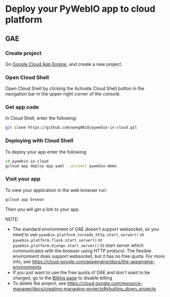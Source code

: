 # Deploy your PyWebIO app to cloud platform

## GAE

### Create project
Go [Google Cloud App Engine](https://console.cloud.google.com/appengine), and create a new project.

### Open Cloud Shell
Open Cloud Shell by clicking the Activate Cloud Shell button in the navigation bar in the upper-right corner of the console.

### Get app code

In Cloud Shell, enter the following:

```bash
git clone https://github.com/wang0618/pywebio-in-cloud.git
```

### Deploying with Cloud Shell
To deploy your app enter the following:

```bash
cd pywebio-in-cloud
gcloud app deploy app.yaml --project pywebio-demo
```

### Visit your app

To view your application in the web browser run:
```bash
gcloud app browse
```

Then you will get a link to your app.

NOTE:
 - The standard environment of GAE doesn't support websocket, so you need to use `pywebio.platform.tornado_http.start_server()` or `pywebio.platform.flask.start_server()` or `pywebio.platform.django.start_server()` to start server which communicates with the browser using HTTP protocol. The flexible environment does support websocket, but it has no free quota. For more info, see https://cloud.google.com/appengine/docs/the-appengine-environments
 - If you just want to use the free quota of GAE and don't want to be charged, go to the [Billing page](https://console.cloud.google.com/billing/projects) to disable billing
 - To delete the project, see https://cloud.google.com/resource-manager/docs/creating-managing-projects#shutting_down_projects

